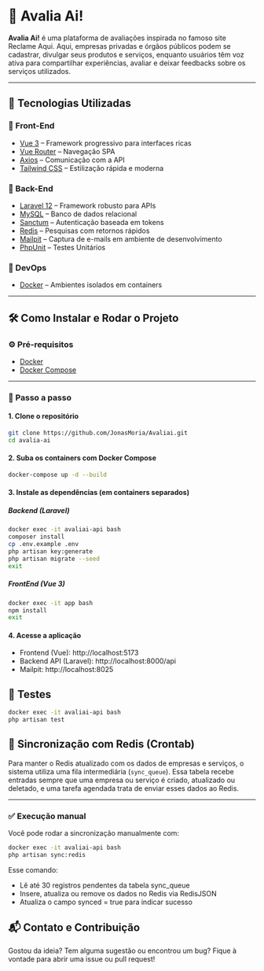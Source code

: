 # 📢 Avalia Ai!

**Avalia Ai!** é uma plataforma de avaliações inspirada no famoso site Reclame Aqui. Aqui, empresas privadas e órgãos públicos podem se cadastrar, divulgar seus produtos e serviços, enquanto usuários têm voz ativa para compartilhar experiências, avaliar e deixar feedbacks sobre os serviços utilizados.

---

## 🚀 Tecnologias Utilizadas

### 🎨 Front-End
- [Vue 3](https://vuejs.org/) – Framework progressivo para interfaces ricas
- [Vue Router](https://router.vuejs.org/) – Navegação SPA
- [Axios](https://axios-http.com/) – Comunicação com a API
- [Tailwind CSS](https://tailwindcss.com/) – Estilização rápida e moderna

### 🔧 Back-End
- [Laravel 12](https://laravel.com/) – Framework robusto para APIs
- [MySQL](https://www.mysql.com/) – Banco de dados relacional
- [Sanctum](https://laravel.com/docs/sanctum) – Autenticação baseada em tokens
- [Redis](https://redis.io/) – Pesquisas com retornos rápidos
- [Mailpit](https://mailpit.axllent.org/) – Captura de e-mails em ambiente de desenvolvimento
- [PhpUnit](https://laravel.com/docs/12.x/testing) – Testes Unitários

### 🐳 DevOps
- [Docker](https://www.docker.com/) – Ambientes isolados em containers


---

## 🛠️ Como Instalar e Rodar o Projeto

### ⚙️ Pré-requisitos

- [Docker](https://www.docker.com/)
- [Docker Compose](https://docs.docker.com/compose/)

---

### 🧱 Passo a passo

#### 1. Clone o repositório
```bash
git clone https://github.com/JonasMoria/Avaliai.git
cd avalia-ai
```

#### 2. Suba os containers com Docker Compose
```bash
docker-compose up -d --build
```

#### 3. Instale as dependências (em containers separados)

##### Backend (Laravel)
```bash
docker exec -it avaliai-api bash
composer install
cp .env.example .env
php artisan key:generate
php artisan migrate --seed
exit
```

##### FrontEnd (Vue 3)
```bash
docker exec -it app bash
npm install
exit
```

#### 4. Acesse a aplicação
- Frontend (Vue): http://localhost:5173
- Backend API (Laravel): http://localhost:8000/api
- Mailpit: http://localhost:8025

## 🧪 Testes
```bash
docker exec -it avaliai-api bash
php artisan test
```

## 🔁 Sincronização com Redis (Crontab)

Para manter o Redis atualizado com os dados de empresas e serviços, o sistema utiliza uma fila intermediária (`sync_queue`). Essa tabela recebe entradas sempre que uma empresa ou serviço é criado, atualizado ou deletado, e uma tarefa agendada trata de enviar esses dados ao Redis.

---

### ✅ Execução manual

Você pode rodar a sincronização manualmente com:

```bash
docker exec -it avaliai-api bash
php artisan sync:redis
```
Esse comando:
- Lê até 30 registros pendentes da tabela sync_queue
- Insere, atualiza ou remove os dados no Redis via RedisJSON
- Atualiza o campo synced = true para indicar sucesso

## 📬 Contato e Contribuição
Gostou da ideia? Tem alguma sugestão ou encontrou um bug? Fique à vontade para abrir uma issue ou pull request!